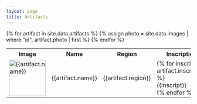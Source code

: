 ```yaml
---
layout: page
title: Artifacts
---
```


<table>
  <tbody>
    <tr>
      <th>Image</th>
      <th>Name</th>
      <th>Region</th>
      <th>Inscriptions</th>
      <th>Details</th>
    </tr>
{% for artifact in site.data.artifacts %}
{% assign photo = site.data.images | where:"id", artifact.photo  | first %}
    <tr>
      <td><a href="{{site.baseurl}}/assets/img/medium/{{photo.img}}" data-lightbox="{{artifact.id}}" data-title="{{artifact.name}}">
            <img src="{{site.baseurl}}/assets/img/medium/{{photo.img}}" alt="{{artifact.name}}" width="100">
      </a></td>
      <td>{{artifact.name}}</td>
      <td>{{artifact.region}}</td>
      <td>
{% for inscript in artifact.inscriptions %}
        <div class="gfs">{{inscript}}</div>
{% endfor %}
      </td>
      <td>{{artifact.details}}</td>
    </tr>
{% endfor %}
  </tbody>
</table>
